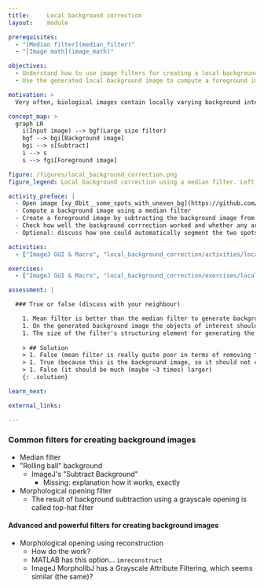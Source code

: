 ```yaml
---
title:     Local background correction
layout:    module

prerequisites:
  - "[Median filter](median_filter)"
  - "[Image math](image_math)"

objectives:
  - Understand how to use image filters for creating a local background image
  - Use the generated local background image to compute a foreground image

motivation: >
  Very often, biological images contain locally varying background intensities. This hampers both segmentation and intensity quantification. However, given a sufficient separation of length scales in terms of variation in background intensities vs. variation in intensities in the foreground, image filters can be employed to measure and correct for the background.

concept_map: >
  graph LR
    i(Input image) --> bgf(Large size filter)
    bgf --> bgi[Background image]
    bgi --> s[Subtract]
    i --> s
    s --> fgi[Foreground image]

figure: /figures/local_background_correction.png
figure_legend: Local background correction using a median filter. Left - Raw data. Middle - Median filtered image (background). Right - Difference image (foreground).

activity_preface: |
  - Open image [xy_8bit__some_spots_with_uneven_bg](https://github.com/NEUBIAS/training-resources/raw/master/image_data/xy_8bit__some_spots_with_uneven_bg.tif)
  - Compute a background image using a median filter
  - Create a foreground image by subtracting the background image from the input image
  - Check how well the background corrrection worked and whether any artefacts were introduced
  - Optional: discuss how one could automatically segment the two spots in the resulting foreground image (mean filter and object size filter)

activities:
  - ["ImageJ GUI & Macro", "local_background_correction/activities/local_background_correction.ijm", "java"]

exercises:
  - ["ImageJ GUI & Macro", "local_background_correction/exercises/local_background_correction_imagejmacro.md"]

assessment: |

  ### True or false (discuss with your neighbour)

    1. Mean filter is better than the median filter to generate background image.
    1. On the generated background image the objects of interest should not be visible.
    1. The size of the filter's structuring element for generating the background image should be much smaller than the size of the objects.
    
    > ## Solution
    > 1. False (mean filter is really quite poor in terms of removing foreground information)
    > 1. True (because this is the background image, so it should not contain any foreground information)
    > 1. False (it should be much (maybe ~3 times) larger)
    {: .solution}

learn_next:

external_links:

---
```


### Common filters for creating background images

- Median filter
- "Rolling ball" background 
  - ImageJ's "Subtract Background"
    - Missing: explanation how it works, exactly
- Morphological opening filter
  - The result of background subtraction using a grayscale opening is called top-hat filter

#### Advanced and powerful filters for creating background images

- Morphological opening using reconstruction
  - How do the work?
  - MATLAB has this option... `imreconstruct`
  - ImageJ MorpholibJ has a Grayscale Attribute Filtering, which seems similar (the same)?

